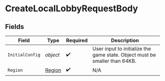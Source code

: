 # CreateLocalLobbyRequestBody


## Fields

| Field                                                                      | Type                                                                       | Required                                                                   | Description                                                                |
| -------------------------------------------------------------------------- | -------------------------------------------------------------------------- | -------------------------------------------------------------------------- | -------------------------------------------------------------------------- |
| `InitialConfig`                                                            | *object*                                                                   | :heavy_check_mark:                                                         | User input to initialize the game state. Object must be smaller than 64KB. |
| `Region`                                                                   | [Region](../../Models/Shared/Region.md)                                    | :heavy_check_mark:                                                         | N/A                                                                        |